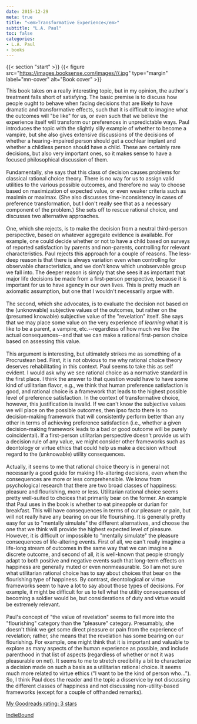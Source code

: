 ```yaml
---
date: 2015-12-29
meta: true
title: "<em>Transformative Experience</em>"
subtitle: "L.A. Paul"
toc: false
categories:
- L.A. Paul
- books
---
```


{{< section "start" >}}
{{< figure src="https://images.booksense.com/images///.jpg" type="margin" label="mn-cover" alt="Book cover" >}}

This book takes on a really interesting topic, but in my opinion, the author's treatment falls short of satisfying. The basic premise is to discuss how people ought to behave when facing decisions that are likely to have dramatic and transformative effects, such that it is difficult to imagine what the outcomes will "be like" for us, or even such that we believe the experience itself will transform our preferences in unpredictable ways. Paul introduces the topic with the slightly silly example of whether to become a vampire, but she also gives extensive discussions of the decisions of whether a hearing-impaired person should get a cochlear implant and whether a childless person should have a child. These are certainly rare decisions, but also very important ones, so it makes sense to have a focused philosophical discussion of them. <br /><br />Fundamentally, she says that this class of decision causes problems for classical rational choice theory. There is no way for us to assign valid utilities to the various possible outcomes, and therefore no way to choose based on maximization of expected value, or even weaker criteria such as maximin or maximax. (She also discusses time-inconsistency in cases of preference transformation, but I don't really see that as a necessary component of the problem.) She sets off to rescue rational choice, and discusses two alternative approaches. <br /><br />One, which she rejects, is to make the decision from a neutral third-person perspective, based on whatever aggregate evidence is available. For example, one could decide whether or not to have a child based on surveys of reported satisfaction by parents and non-parents, controlling for relevant characteristics. Paul rejects this approach for a couple of reasons. The less-deep reason is that there is always variation even when controlling for observable characteristics, and we don't know which unobservable group we fall into. The deeper reason is simply that she sees it as important that major life decisions be made from a first-person perspective, because it is important for us to have agency in our own lives. This is pretty much an axiomatic assumption, but one that I wouldn't necessarily argue with.<br /><br />The second, which she advocates, is to evaluate the decision not based on the (unknowable) subjective values of the outcomes, but rather on the (presumed knowable) subjective value of the "revelation" itself. She says that we may place some value on the very experience of *learning* what it is like to be a parent, a vampire, etc.--regardless of how much we like the actual consequences--and that we can make a rational first-person choice based on assessing this value.<br /><br />This argument is interesting, but ultimately strikes me as something of a Procrustean bed. First, it is not obvious to me why rational choice theory deserves rehabilitating in this context. Paul seems to take this as self evident. I would ask why we see rational choice as a normative standard in the first place. I think the answer to that question would have to have some kind of utilitarian flavor, e.g., we think that human preference satisfaction is good, and rational choice is a framework that leads to the highest possible level of preference satisfaction. In the context of transformative choice, however, this justification is invalid. If we can't know the subjective values we will place on the possible outcomes, then ipso facto there is no decision-making framework that will consistently perform better than any other in terms of achieving preference satisfaction (i.e., whether a given decision-making framework leads to a bad or good outcome will be purely coincidental). If a first-person utilitarian perspective doesn't provide us with a decision rule of any value, we might consider other frameworks such as deontology or virtue ethics that could help us make a decision without regard to the (unknowable) utility consequences. <br /><br />Actually, it seems to me that rational choice theory is in general not necessarily a good guide for making life-altering decisions, even when the consequences are more or less comprehensible. We know from psychological research that there are two broad classes of happiness: pleasure and flourishing, more or less. Utilitarian rational choice seems pretty well-suited to choices that primarily bear on the former. An example that Paul uses in the book is whether to eat pineapple or durian for breakfast. This will have consequences in terms of our pleasure or pain, but will not really have any bearing on our life flourishing. It is generally pretty easy for us to "mentally simulate" the different alternatives, and choose the one that we think will provide the highest expected level of pleasure. However, it is difficult or impossible to "mentally simulate" the pleasure consequences of life-altering events. First of all, we can't really imagine a life-long stream of outcomes in the same way that we can imagine a discrete outcome, and second of all, it is well-known that people strongly adapt to both positive and negative events such that long-term effects on happiness are generally muted or even nonmeasurable. So I am not sure what utilitarian rational choice has to say about choices that bear on the flourishing type of happiness. By contrast, deontological or virtue frameworks seem to have a lot to say about those types of decisions. For example, it might be difficult for us to tell what the utility consequences of becoming a soldier would be, but considerations of duty and virtue would be extremely relevant. <br /><br />Paul's concept of "the value of revelation" seems to fall more into the "flourishing" category than the "pleasure" category. Presumably, she doesn't think we get some direct pleasure or pain from the experience of revelation; rather, she means that the revelation has some bearing on our flourishing. For example, one might think that it is important and valuable to explore as many aspects of the human experience as possible, and include parenthood in that list of aspects (regardless of whether or not it was pleasurable on net). It seems to me to stretch credibility a bit to characterize a decision made on such a basis as a utilitarian rational choice. It seems much more related to virtue ethics ("I want to be the kind of person who..."). So, I think Paul does the reader and the topic a disservice by not discussing the different classes of happiness and not discussing non-utility-based frameworks (except for a couple of offhanded remarks).

[My Goodreads rating: 3 stars](https://www.goodreads.com/review/show/1484605445)  

[IndieBound](https://www.indiebound.org/book/)
